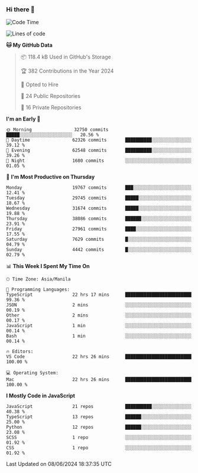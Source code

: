### Hi there 👋

<!--START_SECTION:waka-->
![Code Time](http://img.shields.io/badge/Code%20Time-774%20hrs%2028%20mins-blue)

![Lines of code](https://img.shields.io/badge/From%20Hello%20World%20I%27ve%20Written-64.2%20million%20lines%20of%20code-blue)

**🐱 My GitHub Data** 

> 📦 118.4 kB Used in GitHub's Storage 
 > 
> 🏆 382 Contributions in the Year 2024
 > 
> 💼 Opted to Hire
 > 
> 📜 24 Public Repositories 
 > 
> 🔑 16 Private Repositories 
 > 
**I'm an Early 🐤** 

```text
🌞 Morning                32750 commits       █████░░░░░░░░░░░░░░░░░░░░   20.56 % 
🌆 Daytime                62326 commits       ██████████░░░░░░░░░░░░░░░   39.12 % 
🌃 Evening                62548 commits       ██████████░░░░░░░░░░░░░░░   39.26 % 
🌙 Night                  1680 commits        ░░░░░░░░░░░░░░░░░░░░░░░░░   01.05 % 
```
📅 **I'm Most Productive on Thursday** 

```text
Monday                   19767 commits       ███░░░░░░░░░░░░░░░░░░░░░░   12.41 % 
Tuesday                  29745 commits       █████░░░░░░░░░░░░░░░░░░░░   18.67 % 
Wednesday                31674 commits       █████░░░░░░░░░░░░░░░░░░░░   19.88 % 
Thursday                 38086 commits       ██████░░░░░░░░░░░░░░░░░░░   23.91 % 
Friday                   27961 commits       ████░░░░░░░░░░░░░░░░░░░░░   17.55 % 
Saturday                 7629 commits        █░░░░░░░░░░░░░░░░░░░░░░░░   04.79 % 
Sunday                   4442 commits        █░░░░░░░░░░░░░░░░░░░░░░░░   02.79 % 
```


📊 **This Week I Spent My Time On** 

```text
🕑︎ Time Zone: Asia/Manila

💬 Programming Languages: 
TypeScript               22 hrs 17 mins      █████████████████████████   99.36 % 
JSON                     2 mins              ░░░░░░░░░░░░░░░░░░░░░░░░░   00.19 % 
Other                    2 mins              ░░░░░░░░░░░░░░░░░░░░░░░░░   00.17 % 
JavaScript               1 min               ░░░░░░░░░░░░░░░░░░░░░░░░░   00.14 % 
Bash                     1 min               ░░░░░░░░░░░░░░░░░░░░░░░░░   00.14 % 

🔥 Editors: 
VS Code                  22 hrs 26 mins      █████████████████████████   100.00 % 

💻 Operating System: 
Mac                      22 hrs 26 mins      █████████████████████████   100.00 % 
```

**I Mostly Code in JavaScript** 

```text
JavaScript               21 repos            ██████████░░░░░░░░░░░░░░░   40.38 % 
TypeScript               13 repos            ██████░░░░░░░░░░░░░░░░░░░   25.00 % 
Python                   12 repos            ██████░░░░░░░░░░░░░░░░░░░   23.08 % 
SCSS                     1 repo              ░░░░░░░░░░░░░░░░░░░░░░░░░   01.92 % 
CSS                      1 repo              ░░░░░░░░░░░░░░░░░░░░░░░░░   01.92 % 
```




 Last Updated on 08/06/2024 18:37:35 UTC
<!--END_SECTION:waka-->
